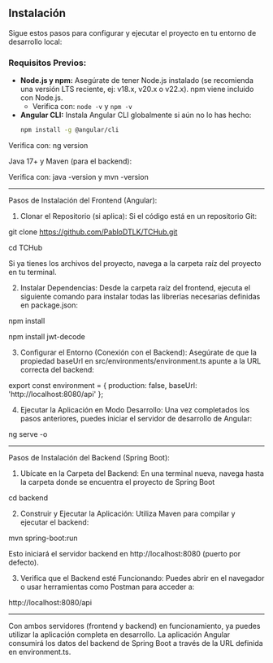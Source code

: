 ## Instalación

Sigue estos pasos para configurar y ejecutar el proyecto en tu entorno de desarrollo local:

### **Requisitos Previos:**

* **Node.js y npm:** Asegúrate de tener Node.js instalado (se recomienda una versión LTS reciente, ej: v18.x, v20.x o v22.x). npm viene incluido con Node.js.
  * Verifica con: `node -v` y `npm -v`
* **Angular CLI:** Instala Angular CLI globalmente si aún no lo has hecho:
  ```bash
  npm install -g @angular/cli

Verifica con: ng version

Java 17+ y Maven (para el backend):

Verifica con: java -version y mvn -version




---

Pasos de Instalación del Frontend (Angular):

1. Clonar el Repositorio (si aplica):
Si el código está en un repositorio Git:

git clone https://github.com/PabloDTLK/TCHub.git

cd TCHub

Si ya tienes los archivos del proyecto, navega a la carpeta raíz del proyecto en tu terminal.


2. Instalar Dependencias:
Desde la carpeta raíz del frontend, ejecuta el siguiente comando para instalar todas las librerías necesarias definidas en package.json:

npm install

npm install jwt-decode

3. Configurar el Entorno (Conexión con el Backend):
Asegúrate de que la propiedad baseUrl en src/environments/environment.ts apunte a la URL correcta del backend:

export const environment = {
  production: false,
  baseUrl: 'http://localhost:8080/api'
};


4. Ejecutar la Aplicación en Modo Desarrollo:
Una vez completados los pasos anteriores, puedes iniciar el servidor de desarrollo de Angular:

ng serve -o

---

Pasos de Instalación del Backend (Spring Boot):

1. Ubícate en la Carpeta del Backend:
En una terminal nueva, navega hasta la carpeta donde se encuentra el proyecto de Spring Boot

cd backend


2. Construir y Ejecutar la Aplicación:
Utiliza Maven para compilar y ejecutar el backend:

mvn spring-boot:run

Esto iniciará el servidor backend en http://localhost:8080 (puerto por defecto).


3. Verifica que el Backend esté Funcionando:
Puedes abrir en el navegador o usar herramientas como Postman para acceder a:

http://localhost:8080/api




---

Con ambos servidores (frontend y backend) en funcionamiento, ya puedes utilizar la aplicación completa en desarrollo. La aplicación Angular consumirá los datos del backend de Spring Boot a través de la URL definida en environment.ts.

